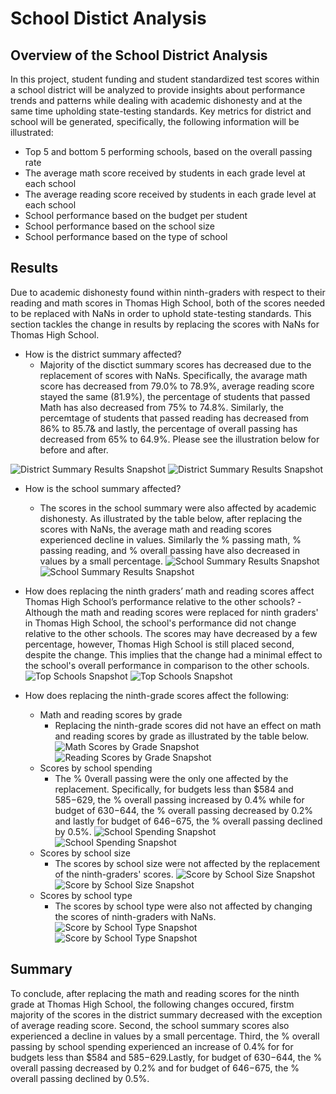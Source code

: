 # School Distict Analysis

## Overview of the School District Analysis
In this project, student funding and student standardized test scores within a school district will be analyzed to provide insights about performance trends and patterns while dealing with academic dishonesty and at the same time upholding state-testing standards. Key metrics for district and school will be generated, specifically, the following information will be illustrated:
- Top 5 and bottom 5 performing schools, based on the overall passing rate
- The average math score received by students in each grade level at each school
- The average reading score received by students in each grade level at each school
- School performance based on the budget per student
- School performance based on the school size 
- School performance based on the type of school 

## Results
Due to academic dishonesty found within ninth-graders with respect to their reading and math scores in Thomas High School, both of the scores needed to be replaced with NaNs in order to uphold state-testing standards. This section tackles the change in results by replacing the scores with NaNs for Thomas High School.

- How is the district summary affected?
    - Majority of the disctict summary scores has decreased due to the replacement of scores with NaNs. Specifically, the avarage math score has decreased from 79.0% to 78.9%, average reading score stayed the same (81.9%), the percentage of students that passed Math has also decreased from 75% to 74.8%. Similarly, the percemtage of students that passed reading has decreased from 86% to 85.7& and lastly, the percentage of overall passing has decreased from 65% to 64.9%. Please see the illustration below for before and after. 
    
![District Summary Results Snapshot](https://github.com/kntln/School_District_Analysis/blob/main/Resources/District_Summary_BeforeNaN.png)
![District Summary Results Snapshot](https://github.com/kntln/School_District_Analysis/blob/main/Resources/District_Summary_AfterNaN.png)

- How is the school summary affected?
    - The scores in the school summary were also affected by academic dishonesty. As illustrated by the table below, after replacing the scores with NaNs, the average math and reading scores experienced decline in values. Similarly the % passing math, % passing reading, and % overall passing have also decreased in values by a small percentage. 
![School Summary Results Snapshot](https://github.com/kntln/School_District_Analysis/blob/main/Resources/School_Summary_BeforeNaN.png)
![School Summary Results Snapshot](https://github.com/kntln/School_District_Analysis/blob/main/Resources/School_Summary_AfterNaN.png) 

- How does replacing the ninth graders’ math and reading scores affect Thomas High School’s performance relative to the other schools?
    -Although the math and reading scores were replaced for ninth graders' in Thomas High School, the school's performance did not change relative to the other schools. The scores may have decreased by a few percentage, however, Thomas High School is still placed second, despite the change. This implies that the change had a minimal effect to the school's overall performance in comparison to the other schools. 
![Top Schools Snapshot](https://github.com/kntln/School_District_Analysis/blob/main/Resources/Top_Schools_BeforeNaN.png)
![Top Schools Snapshot](https://github.com/kntln/School_District_Analysis/blob/main/Resources/Top_Schools_AfterNaN.png)

- How does replacing the ninth-grade scores affect the following:
    - Math and reading scores by grade
        - Replacing the ninth-grade scores did not have an effect on math and reading scores by grade as illustrated by the table below. 
![Math Scores by Grade Snapshot](https://github.com/kntln/School_District_Analysis/blob/main/Resources/Math_Scores_byGrade_AfterNaN.png)
![Reading Scores by Grade Snapshot](https://github.com/kntln/School_District_Analysis/blob/main/Resources/Reading_Scores_byGrade_AfterNaN.png)
    - Scores by school spending
        - The % 0verall passing were the only one affected by the replacement. Specifically, for budgets less than $584 and $585-$629, the % overall passing increased by 0.4% while for budget of $630-$644, the % overall passing decreased by 0.2% and lastly for budget of $646-$675, the % overall passing declined by 0.5%. 
![School Spending Snapshot](https://github.com/kntln/School_District_Analysis/blob/main/Resources/Scores_by_School_Spending_BeforeNaN.png)
![School Spending Snapshot](https://github.com/kntln/School_District_Analysis/blob/main/Resources/Scores_by_School_Spending_AfterNaN.png)
    - Scores by school size
        - The scores by school size were not affected by the replacement of the ninth-graders' scores. 
![Score by School Size Snapshot](https://github.com/kntln/School_District_Analysis/blob/main/Resources/Scores_by_School_Size_BeforeNaN.png)
![Score by School Size Snapshot](https://github.com/kntln/School_District_Analysis/blob/main/Resources/Scores_by_School_Size_AfterNaN.png)
    - Scores by school type
        - The scores by school type were also not affected by changing the scores of ninth-graders with NaNs.
![Score by School Type Snapshot](https://github.com/kntln/School_District_Analysis/blob/main/Resources/Scores_by_School_Type_BeforeNaN.png)
![Score by School Type Snapshot](https://github.com/kntln/School_District_Analysis/blob/main/Resources/Scores_by_School_Type_AfterNaN.png)

## Summary
To conclude, after replacing the math and reading scores for the ninth grade at Thomas High School, the following changes occured, firstm majority of the scores in the district summary decreased with the exception of average reading score. Second, the school summary scores also experienced a decline in values by a small percentage. Third, the % overall passing by school spending experienced an increase of 0.4% for for budgets less than $584 and $585-$629.Lastly, for budget of $630-$644, the % overall passing decreased by 0.2% and for budget of $646-$675, the % overall passing declined by 0.5%. 
